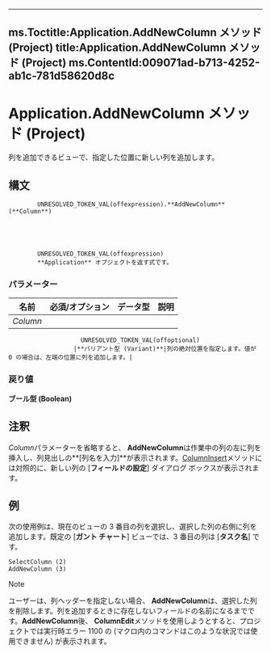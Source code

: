 

---
ms.Toctitle:Application.AddNewColumn メソッド (Project)
title:Application.AddNewColumn メソッド (Project)
ms.ContentId:009071ad-b713-4252-ab1c-781d58620d8c
---
# Application.AddNewColumn メソッド (Project)




列を追加できるビューで、指定した位置に新しい列を追加します。

## 構文

            UNRESOLVED_TOKEN_VAL(offexpression).**AddNewColumn**(**Column**)





            UNRESOLVED_TOKEN_VAL(offexpression)
            **Application** オブジェクトを返す式です。


### パラメーター

|**名前**|**必須/オプション**|**データ型**|**説明**|
|---|---|---|---|
|*Column*|
                        UNRESOLVED_TOKEN_VAL(offoptional)
                      |**バリアント型 (Variant)**|列の絶対位置を指定します。値が 0 の場合は、左端の位置に列を追加します。|



### 戻り値
**ブール型 (Boolean)**





## 注釈
*Column*パラメーターを省略すると、 **AddNewColumn**は作業中の列の左に列を挿入し、列見出しの**[列名を入力]**が表示されます。[ColumnInsert](5dfa6b58-7d13-4a96-fdea-8cbe95af52eb.md)メソッドには対照的に、新しい列の [**フィールドの設定**] ダイアログ ボックスが表示されます。



## 例
次の使用例は、現在のビューの 3 番目の列を選択し、選択した列の右側に列を追加します。既定の [**ガント チャート**] ビューでは、3 番目の列は [**タスク名**] です。

```vba
SelectColumn (2) 
AddNewColumn (3)
```




>[!NOTE]
>ユーザーは、列ヘッダーを指定しない場合、 **AddNewColumn**は、選択した列を削除します。列を追加するときに存在しないフィールドの名前になるまでです。**AddNewColumn**後、 **ColumnEdit**メソッドを使用しようとすると、プロジェクトでは実行時エラー 1100 の (マクロ内のコマンドはこのような状況では使用できません) が表示されます。






